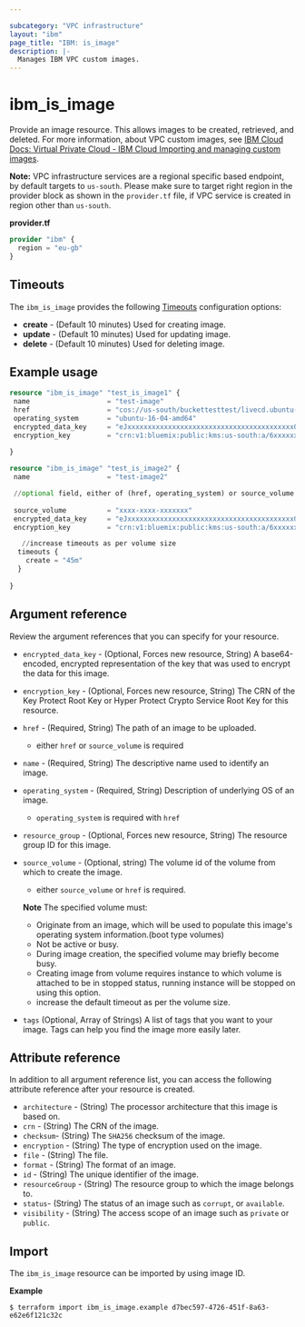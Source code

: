 ```yaml
---

subcategory: "VPC infrastructure"
layout: "ibm"
page_title: "IBM: is_image"
description: |-
  Manages IBM VPC custom images.
---
```


# ibm_is_image

Provide an image resource. This allows images to be created, retrieved, and deleted. For more information, about VPC custom images, see [IBM Cloud Docs: Virtual Private Cloud - IBM Cloud Importing and managing custom images](https://cloud.ibm.com/docs/vpc?topic=vpc-managing-images).

**Note:** 
VPC infrastructure services are a regional specific based endpoint, by default targets to `us-south`. Please make sure to target right region in the provider block as shown in the `provider.tf` file, if VPC service is created in region other than `us-south`.

**provider.tf**

```terraform
provider "ibm" {
  region = "eu-gb"
}
```

## Timeouts

The `ibm_is_image` provides the following [Timeouts](https://www.terraform.io/docs/configuration/resources.html#timeouts) configuration options:

- **create** - (Default 10 minutes) Used for creating image.
- **update** - (Default 10 minutes) Used for updating image.
- **delete** - (Default 10 minutes) Used for deleting image.

## Example usage

```terraform
resource "ibm_is_image" "test_is_image1" {
 name                   = "test-image"
 href                   = "cos://us-south/buckettesttest/livecd.ubuntu-cpc.azure.vhd"
 operating_system       = "ubuntu-16-04-amd64"
 encrypted_data_key     = "eJxxxxxxxxxxxxxxxxxxxxxxxxxxxxxxxxxxxxxxxxx0="
 encryption_key         = "crn:v1:bluemix:public:kms:us-south:a/6xxxxxxxxxxxxxxx:xxxxxxx-xxxx-xxxx-xxxxxxx:key:dxxxxxx-fxxx-4xxx-9xxx-7xxxxxxxx"
   
}
```
```terraform
resource "ibm_is_image" "test_is_image2" {
 name                   = "test-image2"

 //optional field, either of (href, operating_system) or source_volume is required
 
 source_volume          = "xxxx-xxxx-xxxxxxx"
 encrypted_data_key     = "eJxxxxxxxxxxxxxxxxxxxxxxxxxxxxxxxxxxxxxxxxx0="
 encryption_key         = "crn:v1:bluemix:public:kms:us-south:a/6xxxxxxxxxxxxxxx:xxxxxxx-xxxx-xxxx-xxxxxxx:key:dxxxxxx-fxxx-4xxx-9xxx-7xxxxxxxx"

   //increase timeouts as per volume size
  timeouts {
    create = "45m"
  }
   
}
```

## Argument reference
Review the argument references that you can specify for your resource. 

- `encrypted_data_key` - (Optional, Forces new resource, String) A base64-encoded, encrypted representation of the key that was used to encrypt the data for this image.
- `encryption_key` - (Optional, Forces new resource, String) The CRN of the Key Protect Root Key or Hyper Protect Crypto Service Root Key for this resource.
- `href` - (Required, String) The path of an image to be uploaded.
  - either `href` or `source_volume` is required
- `name` - (Required, String) The descriptive name used to identify an image.
- `operating_system` - (Required, String) Description of underlying OS of an image.
  - `operating_system` is required with `href`
- `resource_group` - (Optional, Forces new resource, String) The resource group ID for this image.
- `source_volume` - (Optional, string) The volume id of the volume from which to create the image. 
  - either `source_volume` or `href` is required.

  **Note** The specified volume must:
  - Originate from an image, which will be used to populate this image's operating system information.(boot type volumes)
  - Not be active or busy.
  - During image creation, the specified volume may briefly become busy.
  - Creating image from volume requires instance to which volume is attached to be in stopped status, running instance will be stopped on using this option.
  - increase the default timeout as per the volume size.
- `tags` (Optional, Array of Strings) A list of tags that you want to your image. Tags can help you find the image more easily later.

## Attribute reference
In addition to all argument reference list, you can access the following attribute reference after your resource is created.

- `architecture` - (String) The processor architecture that this image is based on.
- `crn` - (String) The CRN of the image.
- `checksum`-  (String) The `SHA256` checksum of the image.
- `encryption` - (String) The type of encryption used on the image.
- `file` - (String) The file.
- `format` - (String) The format of an image.
- `id` - (String) The unique identifier of the image.
- `resourceGroup` - (String) The resource group to which the image belongs to.
- `status`- (String) The status of an image such as `corrupt`, or `available`.
- `visibility` - (String) The access scope of an image such as `private` or `public`.


## Import
The `ibm_is_image` resource can be imported by using image ID.

**Example**

```
$ terraform import ibm_is_image.example d7bec597-4726-451f-8a63-e62e6f121c32c
```
